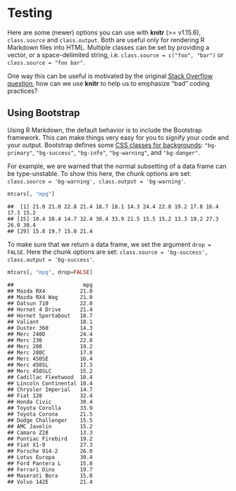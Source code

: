 Testing
=======

Here are some (newer) options you can use with **knitr** (&gt;=
v1.15.6), `class.source` and `class.output`. Both are useful only for
rendering R Markdown files into HTML. Multiple classes can be set by
providing a vector, or a space-delimited string, i.e.
`class.source = c("foo", "bar")` or `class.source = "foo bar"`.

One way this can be useful is motivated by the original [Stack Overflow
question](http://stackoverflow.com/q/41030477/559676), how can we use
**knitr** to help us to emphasize “bad” coding practices?

Using Bootstrap
---------------

Using R Markdown, the default behavior is to include the Bootstrap
framework. This can make things very easy for you to signify your code
and your output. Bootstrap defines some [CSS classes for
backgrounds](http://getbootstrap.com/css/#helper-classes-backgrounds):
`"bg-primary"`, `"bg-success"`, `"bg-info"`, `"bg-warning"`, and
`"bg-danger"`.

For example, we are warned that the normal subsetting of a data frame
can be type-unstable. To show this here, the chunk options are set:
`class.source = 'bg-warning', class.output = 'bg-warning'`.

``` r
mtcars[, "mpg"]
```

``` bg-warning
##  [1] 21.0 21.0 22.8 21.4 18.7 18.1 14.3 24.4 22.8 19.2 17.8 16.4 17.3 15.2
## [15] 10.4 10.4 14.7 32.4 30.4 33.9 21.5 15.5 15.2 13.3 19.2 27.3 26.0 30.4
## [29] 15.8 19.7 15.0 21.4
```

To make sure that we return a data frame, we set the argument
`drop = FALSE`. Here the chunk options are set:
`class.source = 'bg-success', class.output = 'bg-success'`.

``` r
mtcars[, "mpg", drop=FALSE]
```

``` bg-success
##                      mpg
## Mazda RX4           21.0
## Mazda RX4 Wag       21.0
## Datsun 710          22.8
## Hornet 4 Drive      21.4
## Hornet Sportabout   18.7
## Valiant             18.1
## Duster 360          14.3
## Merc 240D           24.4
## Merc 230            22.8
## Merc 280            19.2
## Merc 280C           17.8
## Merc 450SE          16.4
## Merc 450SL          17.3
## Merc 450SLC         15.2
## Cadillac Fleetwood  10.4
## Lincoln Continental 10.4
## Chrysler Imperial   14.7
## Fiat 128            32.4
## Honda Civic         30.4
## Toyota Corolla      33.9
## Toyota Corona       21.5
## Dodge Challenger    15.5
## AMC Javelin         15.2
## Camaro Z28          13.3
## Pontiac Firebird    19.2
## Fiat X1-9           27.3
## Porsche 914-2       26.0
## Lotus Europa        30.4
## Ford Pantera L      15.8
## Ferrari Dino        19.7
## Maserati Bora       15.0
## Volvo 142E          21.4
```
